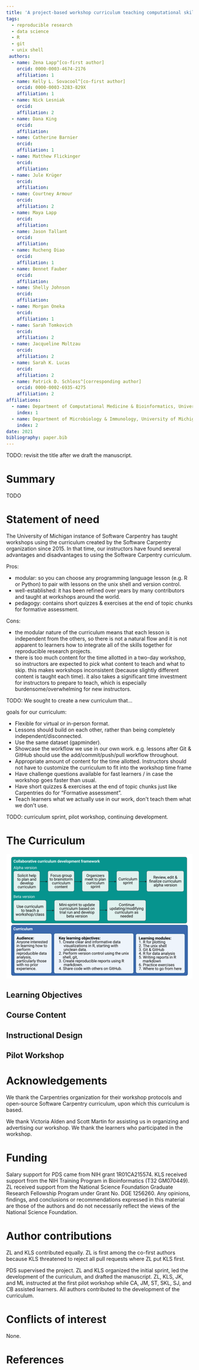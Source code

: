 ```yaml
---
title: 'A project-based workshop curriculum teaching computational skills for reproducible research'
tags:
  - reproducible research
  - data science
  - R
  - git
  - unix shell
 authors:
  - name: Zena Lapp^[co-first author]
    orcid: 0000-0003-4674-2176
    affiliation: 1
  - name: Kelly L. Sovacool^[co-first author]
    orcid: 0000-0003-3283-829X
    affiliation: 1  
  - name: Nick Lesniak
    orcid:
    affiliation: 2
  - name: Dana King
    orcid:
    affiliation:
  - name: Catherine Barnier
    orcid:
    affiliation: 1
  - name: Matthew Flickinger
    orcid:
    affiliation:
  - name: Jule Krüger
    orcid:
    affiliation:
  - name: Courtney Armour
    orcid:
    affiliation: 2
  - name: Maya Lapp
    orcid:
    affiliation:
  - name: Jason Tallant
    orcid:
    affiliation:
  - name: Rucheng Diao
    orcid:
    affiliation: 1
  - name: Bennet Fauber
    orcid:
    affiliation:
  - name: Shelly Johnson
    orcid:
    affiliation:
  - name: Morgan Oneka
    orcid:
    affiliation: 1
  - name: Sarah Tomkovich
    orcid:
    affiliation: 2
  - name: Jacqueline Moltzau
    orcid:
    affiliation: 2
  - name: Sarah K. Lucas
    orcid:
    affiliation: 2
  - name: Patrick D. Schloss^[corresponding author]
    orcid: 0000-0002-6935-4275
    affiliation: 2
affiliations:
  - name: Department of Computational Medicine & Bioinformatics, University of Michigan
    index: 1
  - name: Department of Microbiology & Immunology, University of Michigan
    index: 2
date: 2021
bibliography: paper.bib
---
```


TODO: revisit the title after we draft the manuscript.

# Summary

TODO

# Statement of need

The University of Michigan instance of Software Carpentry has taught workshops
using the curriculum created by the Software Carpentry organization since 2015.
In that time, our instructors have found several advantages and disadvantages to
using the Software Carpentry curriculum.

Pros:
- modular: so you can choose any programming language lesson (e.g. R or Python) to pair with lessons on the unix shell and version control.
- well-established: it has been refined over years by many contributors and taught at workshops around the world.
- pedagogy: contains short quizzes & exercises at the end of topic chunks for formative assessment.

Cons:
- the modular nature of the curriculum means that each lesson is independent from the others, so there is not a natural flow and it is not apparent to learners how to integrate all of the skills together for reproducible research projects.
- there is too much content for the time allotted in a two-day workshop, so instructors are expected to pick what content to teach and what to skip. this makes workshops inconsistent (because slightly different content is taught each time). it also takes a significant time investment for instructors to prepare to teach, which is especially burdensome/overwhelming for new instructors.

TODO: We sought to create a new curriculum that...

goals for our curriculum:
- Flexible for virtual or in-person format.
- Lessons should build on each other, rather than being completely independent/disconnected.
- Use the same dataset (gapminder).
- Showcase the workflow we use in our own work. e.g. lessons after Git & GitHub should use the add/commit/push/pull workflow throughout.
- Appropriate amount of content for the time allotted. Instructors should not have to customize the curriculum to fit into the workshop time frame
- Have challenge questions available for fast learners / in case the workshop goes faster than usual.
- Have short quizzes & exercises at the end of topic chunks just like Carpentries do for “Formative assessment”.
- Teach learners what we actually use in our work, don't teach them what we don't use.


TODO: curriculum sprint, pilot workshop, continuing development.


# The Curriculum

![The curriculum development framework and curriculum structure.](development-framework.png)

## Learning Objectives

## Course Content

## Instructional Design
<!-- teaching philosophy / pedagogy -->

## Pilot Workshop

# Acknowledgements

We thank the Carpentries organization for their workshop protocols and
open-source Software Carpentry curriculum, upon which this curriculum is based.

We thank Victoria Alden and Scott Martin for assisting us in organizing and
advertising our workshop.
We thank the learners who participated in the workshop.

# Funding

Salary support for PDS came from NIH grant 1R01CA215574.
KLS received support from the NIH Training Program in Bioinformatics (T32
GM070449).
ZL received support from the National Science Foundation Graduate Research
Fellowship Program under Grant No. DGE 1256260.
Any opinions, findings, and conclusions or recommendations expressed in this
material are those of the authors and do not necessarily reflect the views of
the National Science Foundation.

# Author contributions

ZL and KLS contributed equally. ZL is first among the co-first authors because
KLS threatened to reject all pull requests where ZL put KLS first.

PDS supervised the project.
ZL and KLS organized the initial sprint, led the development of the curriculum,
and drafted the manuscript.
ZL, KLS, JK, and ML instructed at the first pilot workshop
while CA, JM, ST, SKL, SJ, and CB assisted learners.
All authors contributed to the development of the curriculum.

# Conflicts of interest

None.

# References
